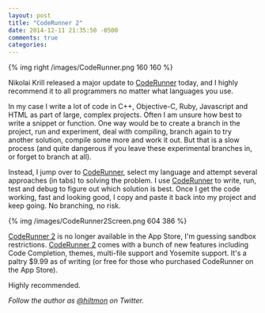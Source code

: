 ```yaml
---
layout: post
title: "CodeRunner 2"
date: 2014-12-11 21:35:50 -0500
comments: true
categories: 
---
```


{% img right /images/CodeRunner.png 160 160 %}

Nikolai Krill released a major update to [CodeRunner](https://coderunnerapp.com) today, and I highly recommend it to all programmers no matter what languages you use.

In my case I write a lot of code in C++, Objective-C, Ruby, Javascript and HTML as part of large, complex projects. Often I am unsure how best to write a snippet or function. One way would be to create a branch in the project, run and experiment, deal with compiling, branch again to try another solution, compile some more and work it out. But that is a slow process (and quite dangerous if you leave these experimental branches in, or forget to branch at all).

Instead, I jump over to [CodeRunner](https://coderunnerapp.com), select my language and attempt several approaches (in tabs) to solving the problem. I use [CodeRunner](https://coderunnerapp.com) to write, run, test and debug to figure out which solution is best. Once I get the code working, fast and looking good, I copy and paste it back into my project and keep going. No branching, no risk.

{% img /images/CodeRunner2Screen.png 604 386 %}

[CodeRunner 2](https://coderunnerapp.com) is no longer available in the App Store, I'm guessing sandbox restrictions. [CodeRunner 2](https://coderunnerapp.com) comes with a bunch of new features including Code Completion, themes, multi-file support and Yosemite support. It's a paltry $9.99 as of writing (or free for those who purchased CodeRunner on the App Store).

Highly recommended. 

*Follow the author as [@hiltmon](http://twitter.com/hiltmon) on Twitter.*